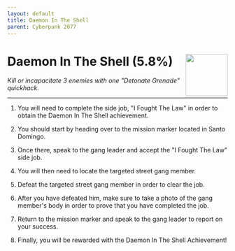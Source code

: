 ```yaml
---
layout: default
title: Daemon In The Shell
parent: Cyberpunk 2077
---
```


# Daemon In The Shell (5.8%) <img style="float: right;" src="https://cdn.cloudflare.steamstatic.com/steamcommunity/public/images/apps/1091500/b3d81a567599dacdbf32fa024e4d9baafc19599b.jpg" width="96" height="96">

_Kill or incapacitate 3 enemies with one "Detonate Grenade" quickhack._

***

1. You will need to complete the side job, "I Fought The Law" in order to obtain the Daemon In The Shell achievement.

2. You should start by heading over to the mission marker located in Santo Domingo.

3. Once there, speak to the gang leader and accept the "I Fought The Law" side job.

4. You will then need to locate the targeted street gang member.

5. Defeat the targeted street gang member in order to clear the job.

6. After you have defeated him, make sure to take a photo of the gang member's body in order to prove that you have completed the job.

7. Return to the mission marker and speak to the gang leader to report on your success.

8. Finally, you will be rewarded with the Daemon In The Shell Achievement!
